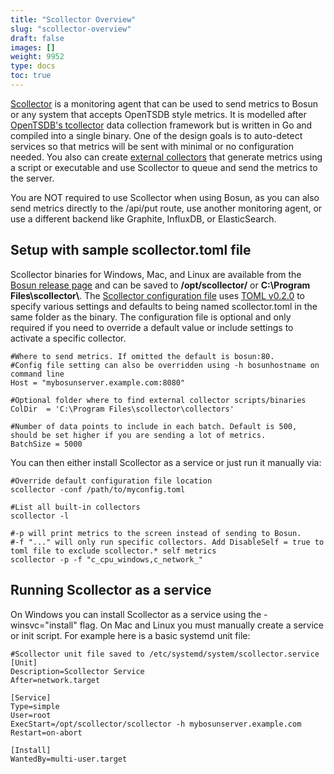 ```yaml
---
title: "Scollector Overview"
slug: "scollector-overview"
draft: false
images: []
weight: 9952
type: docs
toc: true
---
```


[Scollector][1] is a monitoring agent that can be used to send metrics to Bosun or any system that accepts OpenTSDB style metrics. It is modelled after [OpenTSDB's tcollector](https://github.com/OpenTSDB/tcollector) data collection framework but is written in Go and compiled into a single binary. One of the design goals is to auto-detect services so that metrics will be sent with minimal or no configuration needed. You also can create [external collectors][2] that generate metrics using a script or executable and use Scollector to queue and send the metrics to the server.

You are NOT required to use Scollector when using Bosun, as you can also send metrics directly to the /api/put route, use another monitoring agent, or use a different backend like Graphite, InfluxDB, or ElasticSearch.


  [1]: http://bosun.org/scollector/
  [2]: https://www.wikiod.com/bosun/scollector-external-collectors

## Setup with sample scollector.toml file
Scollector binaries for Windows, Mac, and Linux are available from the [Bosun release page](https://github.com/bosun-monitor/bosun/releases) and can be saved to **/opt/scollector/** or **C:\\Program Files\\scollector\\**. The [Scollector configuration file](http://godoc.org/bosun.org/cmd/scollector) uses [TOML v0.2.0](https://github.com/toml-lang/toml/blob/master/versions/en/toml-v0.2.0.md) to specify various settings and defaults to being named scollector.toml in the same folder as the binary. The configuration file is optional and only required if you need to override a default value or include settings to activate a specific collector.

```
#Where to send metrics. If omitted the default is bosun:80. 
#Config file setting can also be overridden using -h bosunhostname on command line 
Host = "mybosunserver.example.com:8080"

#Optional folder where to find external collector scripts/binaries
ColDir  = 'C:\Program Files\scollector\collectors'

#Number of data points to include in each batch. Default is 500, should be set higher if you are sending a lot of metrics.
BatchSize = 5000

```

You can then either install Scollector as a service or just run it manually via:

```
#Override default configuration file location
scollector -conf /path/to/myconfig.toml

#List all built-in collectors
scollector -l

#-p will print metrics to the screen instead of sending to Bosun. 
#-f "..." will only run specific collectors. Add DisableSelf = true to toml file to exclude scollector.* self metrics
scollector -p -f "c_cpu_windows,c_network_"
```


## Running Scollector as a service
On Windows you can install Scollector as a service using the -winsvc="install" flag. On Mac and Linux you must manually create a service or init script. For example here is a basic systemd unit file:

```
#Scollector unit file saved to /etc/systemd/system/scollector.service
[Unit]
Description=Scollector Service
After=network.target

[Service]
Type=simple
User=root
ExecStart=/opt/scollector/scollector -h mybosunserver.example.com
Restart=on-abort

[Install]
WantedBy=multi-user.target

```

